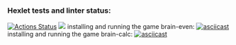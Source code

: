 ### Hexlet tests and linter status:
[![Actions Status](https://github.com/Trevinter/python-project-49/workflows/hexlet-check/badge.svg)](https://github.com/Trevinter/python-project-49/actions)
<a href="https://codeclimate.com/github/Trevinter/python-project-49/maintainability"><img src="https://api.codeclimate.com/v1/badges/f1190058555020ba2f72/maintainability" /></a>
installing and running the game brain-even:
[![asciicast](https://asciinema.org/a/Nxnz70EqQvGTWY1vgsiUoXpxT.svg)](https://asciinema.org/a/Nxnz70EqQvGTWY1vgsiUoXpxT)
installing and running the game brain-calc:
[![asciicast](https://asciinema.org/a/tJBfG7NApaFaMxRGbQimnafTM.svg)](https://asciinema.org/a/tJBfG7NApaFaMxRGbQimnafTM)
